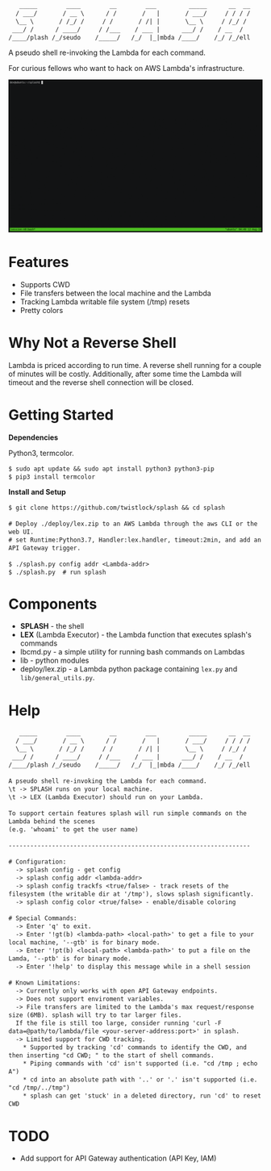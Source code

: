 ```
   _____        ____        __        ___         _____      __  __   
  / ___/       / __ \      / /       /   |       / ___/     / / / /   
  \__ \       / /_/ /     / /       / /| |       \__ \     / /_/ /      
 ___/ /      / ____/     / /___    / ___ |      ___/ /    / __  /      
/____/plash /_/seudo    /_____/   /_/  |_|mbda /____/    /_/ /_/ell  
```
A pseudo shell re-invoking the Lambda for each command.

For curious fellows who want to hack on AWS Lambda's infrastructure. 

![](demo/splash.gif)

# Features
- Supports CWD
- File transfers between the local machine and the Lambda
- Tracking Lambda writable file system (/tmp) resets 
- Pretty colors

# Why Not a Reverse Shell
Lambda is priced according to run time. A reverse shell running for a couple of minutes will be costly.
Additionally, after some time the Lambda will timeout and the reverse shell connection will be closed.

# Getting Started
**Dependencies**

Python3, termcolor.
```
$ sudo apt update && sudo apt install python3 python3-pip
$ pip3 install termcolor
```
**Install and Setup**
```
$ git clone https://github.com/twistlock/splash && cd splash

# Deploy ./deploy/lex.zip to an AWS Lambda through the aws CLI or the web UI.
# set Runtime:Python3.7, Handler:lex.handler, timeout:2min, and add an API Gateway trigger.

$ ./splash.py config addr <Lambda-addr>
$ ./splash.py  # run splash
```

# Components
 - **SPLASH** - the shell
 - **LEX** (Lambda Executor) - the Lambda function that executes splash's commands
 - lbcmd.py - a simple utility for running bash commands on Lambdas
 - lib - python modules
 - deploy/lex.zip - a Lambda python package containing `lex.py` and `lib/general_utils.py`. 


# Help
```
   _____        ____        __        ___         _____      __  __   
  / ___/       / __ \      / /       /   |       / ___/     / / / /   
  \__ \       / /_/ /     / /       / /| |       \__ \     / /_/ /      
 ___/ /      / ____/     / /___    / ___ |      ___/ /    / __  /      
/____/plash /_/seudo    /_____/   /_/  |_|mbda /____/    /_/ /_/ell  

A pseudo shell re-invoking the Lambda for each command.
\t -> SPLASH runs on your local machine.
\t -> LEX (Lambda Executor) should run on your Lambda.

To support certain features splash will run simple commands on the Lambda behind the scenes
(e.g. 'whoami' to get the user name)

-------------------------------------------------------------------

# Configuration:
  -> splash config - get config
  -> splash config addr <lambda-addr>
  -> splash config trackfs <true/false> - track resets of the filesystem (the writable dir at '/tmp'), slows splash significantly.  
  -> splash config color <true/false> - enable/disable coloring

# Special Commands:
  -> Enter 'q' to exit. 
  -> Enter '!gt(b) <lambda-path> <local-path>' to get a file to your local machine, '--gtb' is for binary mode.
  -> Enter '!pt(b) <local-path> <lambda-path>' to put a file on the Lamda, '--ptb' is for binary mode.
  -> Enter '!help' to display this message while in a shell session

# Known Limitations:
  -> Currently only works with open API Gateway endpoints.
  -> Does not support enviroment variables.
  -> File transfers are limited to the Lambda's max request/response size (6MB). splash will try to tar larger files.
  If the file is still too large, consider running 'curl -F data=@path/to/lambda/file <your-server-address:port>' in splash.
  -> Limited support for CWD tracking. 
    * Supported by tracking 'cd' commands to identify the CWD, and then inserting "cd CWD; " to the start of shell commands.
    * Piping commands with 'cd' isn't supported (i.e. "cd /tmp ; echo A")
    * cd into an absolute path with '..' or '.' isn't supported (i.e. "cd /tmp/../tmp")
    * splash can get 'stuck' in a deleted directory, run 'cd' to reset CWD
```

# TODO
- Add support for API Gateway authentication (API Key, IAM)
